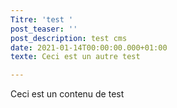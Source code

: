 ```yaml
---
Titre: 'test '
post_teaser: ''
post_description: test cms
date: 2021-01-14T00:00:00.000+01:00
texte: Ceci est un autre test

---
```

Ceci est un contenu de test